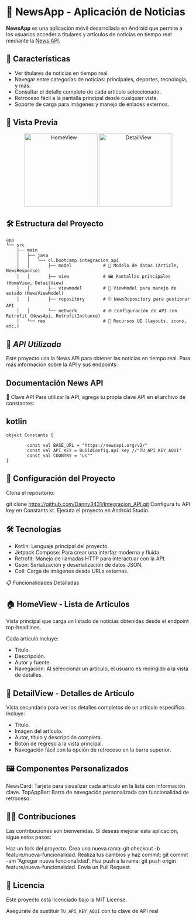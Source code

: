 # 📰 NewsApp - Aplicación de Noticias
**NewsApp** es una aplicación móvil desarrollada en Android que permite a los usuarios acceder a titulares y artículos de noticias en tiempo real mediante la [News API](https://newsapi.org/). 

## 🚀 Características
- Ver titulares de noticias en tiempo real.
- Navegar entre categorías de noticias: principales, deportes, tecnología, y más.
- Consultar el detalle completo de cada artículo seleccionado.
- Retroceso fácil a la pantalla principal desde cualquier vista.
- Soporte de carga para imágenes y manejo de enlaces externos.

## 📸 Vista Previa
<p align="center">
  <img src="assets/screenshot1.png" alt="HomeView" width="200"/>
  <img src="assets/screenshot2.png" alt="DetailView" width="200"/>
</p>

## 🛠️ Estructura del Proyecto
```plaintext
app
└── src
    ├── main
    │   ├── java
    │   │   └── cl.bootcamp.integracion_api
    │   │       ├── model            # 📄 Modelo de datos (Article, NewsResponse)
    │   │       ├── view             # 🖼️ Pantallas principales (HomeView, DetailView)
    │   │       ├── viewmodel        # 🧠 ViewModel para manejo de estado (NewsViewModel)
    │   │       ├── repository       # 🗄️ NewsRepository para gestionar API
    │   │       └── network          # 🌐 Configuración de API con Retrofit (NewsApi, RetrofitInstance)
    │   └── res                      # 🎨 Recursos UI (layouts, icons, etc.)

```
## 📲 *API Utilizada*

Este proyecto usa la News API para obtener las noticias en tiempo real.
Para más información sobre la API y sus endpoints:

## Documentación News API
🔑 Clave API
Para utilizar la API, agrega tu propia clave API en el archivo de constantes:

## kotlin
```
object Constants {
    
        const val BASE_URL = "https://newsapi.org/v2/"
        const val API_KEY = BuildConfig.api_key //"TU_API_KEY_AQUI"
        const val COUNTRY = "us""
}
```
## 📂 Configuración del Proyecto

Clona el repositorio:

git clone https://github.com/Danny3431/Integracion_API.git
Configura tu API key en Constants.kt.
Ejecuta el proyecto en Android Studio.

## 🛠️ Tecnologías

- Kotlin: Lenguaje principal del proyecto.
- Jetpack Compose: Para crear una interfaz moderna y fluida.
- Retrofit: Manejo de llamadas HTTP para interactuar con la API.
-  Gson: Serialización y deserialización de datos JSON.
- Coil: Carga de imágenes desde URLs externas.

📋 Funcionalidades Detalladas

## 🏠 HomeView - Lista de Artículos

Vista principal que carga un listado de noticias obtenidas desde el endpoint top-headlines.

Cada artículo incluye:

- Título.
- Descripción.
- Autor y fuente.
- Navegación: Al seleccionar un artículo, el usuario es redirigido a la vista de detalles.

## 📑 DetailView - Detalles de Artículo

Vista secundaria para ver los detalles completos de un artículo específico.
Incluye:
- Título.
- Imagen del artículo.
- Autor, título y descripción completa.
- Botón de regreso a la vista principal.
- Navegación fácil con la opción de retroceso en la barra superior.

## 🖼️ Componentes Personalizados

NewsCard: Tarjeta para visualizar cada artículo en la lista con información clave.
TopAppBar: Barra de navegación personalizada con funcionalidad de retroceso.

## 🧑‍💻 Contribuciones

Las contribuciones son bienvenidas. Si deseas mejorar esta aplicación, sigue estos pasos:

Haz un fork del proyecto.
Crea una nueva rama: git checkout -b feature/nueva-funcionalidad.
Realiza tus cambios y haz commit: git commit -am 'Agregar nueva funcionalidad'.
Haz push a la rama: git push origin feature/nueva-funcionalidad.
Envía un Pull Request.

## 📜 Licencia
Este proyecto está licenciado bajo la MIT License.


Asegúrate de sustituir `TU_API_KEY_AQUI` con tu clave de API real

